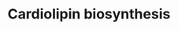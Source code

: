 ---
annotations:
- id: PW:0001345
  parent: classic metabolic pathway
  type: Pathway Ontology
  value: cardiolipin biosynthetic pathway
authors:
- Pjaiswal
- Christine Chichester
- MaintBot
- Egonw
- Eweitz
- Larsgw
description: Cardiolipin is one of the important phospholipid present in the inner
  membrane of mitochondria and plays an important role in ATP synthesis mediated by
  oxidative phosphorylation. Pathway is mirrored from the RiceCyc pathway database
  provided by the Gramene project (www.gramene.org). gene assignments are based on
  the sequence homology.
last-edited: 2023-02-01
organisms:
- Oryza sativa
redirect_from:
- /index.php/Pathway:WP2208
- /instance/WP2208
- /instance/WP2208_rr125283
revision: r125283
schema-jsonld:
- '@context': https://schema.org/
  '@id': https://wikipathways.github.io/pathways/WP2208.html
  '@type': Dataset
  creator:
    '@type': Organization
    name: WikiPathways
  description: Cardiolipin is one of the important phospholipid present in the inner
    membrane of mitochondria and plays an important role in ATP synthesis mediated
    by oxidative phosphorylation. Pathway is mirrored from the RiceCyc pathway database
    provided by the Gramene project (www.gramene.org). gene assignments are based
    on the sequence homology.
  keywords:
  - 1,2-diacylglycerol-3-phosphate
  - CDP-diacylglycerol
  - CMP
  - CTP
  - Cardiolipin
  - Diphosphate
  - EC:2.7.7.41
  - EC:2.7.8.5
  - EC:3.1.3.27
  - H2O
  - L-1-phosphatidyl-glycerol
  - L-1-phosphatidylglycerol-phosphate
  - LOC_OS04G57500
  - LOC_Os01g57930
  - LOC_Os01g58390
  - LOC_Os02g05400
  - LOC_Os03g17520
  - LOC_Os04g57500
  - Phosphate
  - cardiolinin synthase
  - sn-glycerol-3-phosphate
  license: CC0
  name: Cardiolipin biosynthesis
seo: CreativeWork
title: Cardiolipin biosynthesis
wpid: WP2208
---